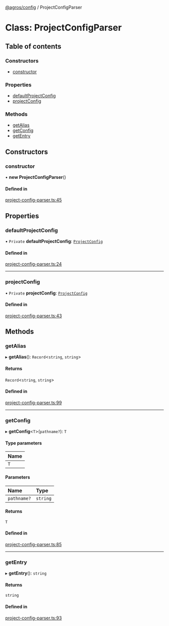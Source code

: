 [@agros/config](../index.md) / ProjectConfigParser

# Class: ProjectConfigParser

## Table of contents

### Constructors

- [constructor](ProjectConfigParser.md#constructor)

### Properties

- [defaultProjectConfig](ProjectConfigParser.md#defaultprojectconfig)
- [projectConfig](ProjectConfigParser.md#projectconfig)

### Methods

- [getAlias](ProjectConfigParser.md#getalias)
- [getConfig](ProjectConfigParser.md#getconfig)
- [getEntry](ProjectConfigParser.md#getentry)

## Constructors

### <a id="constructor" name="constructor"></a> constructor

• **new ProjectConfigParser**()

#### Defined in

[project-config-parser.ts:45](https://github.com/agrosjs/agros/blob/64c5bfe/packages/agros-config/src/project-config-parser.ts#L45)

## Properties

### <a id="defaultprojectconfig" name="defaultprojectconfig"></a> defaultProjectConfig

• `Private` **defaultProjectConfig**: [`ProjectConfig`](../interfaces/ProjectConfig.md)

#### Defined in

[project-config-parser.ts:24](https://github.com/agrosjs/agros/blob/64c5bfe/packages/agros-config/src/project-config-parser.ts#L24)

___

### <a id="projectconfig" name="projectconfig"></a> projectConfig

• `Private` **projectConfig**: [`ProjectConfig`](../interfaces/ProjectConfig.md)

#### Defined in

[project-config-parser.ts:43](https://github.com/agrosjs/agros/blob/64c5bfe/packages/agros-config/src/project-config-parser.ts#L43)

## Methods

### <a id="getalias" name="getalias"></a> getAlias

▸ **getAlias**(): `Record`<`string`, `string`\>

#### Returns

`Record`<`string`, `string`\>

#### Defined in

[project-config-parser.ts:99](https://github.com/agrosjs/agros/blob/64c5bfe/packages/agros-config/src/project-config-parser.ts#L99)

___

### <a id="getconfig" name="getconfig"></a> getConfig

▸ **getConfig**<`T`\>(`pathname?`): `T`

#### Type parameters

| Name |
| :------ |
| `T` |

#### Parameters

| Name | Type |
| :------ | :------ |
| `pathname?` | `string` |

#### Returns

`T`

#### Defined in

[project-config-parser.ts:85](https://github.com/agrosjs/agros/blob/64c5bfe/packages/agros-config/src/project-config-parser.ts#L85)

___

### <a id="getentry" name="getentry"></a> getEntry

▸ **getEntry**(): `string`

#### Returns

`string`

#### Defined in

[project-config-parser.ts:93](https://github.com/agrosjs/agros/blob/64c5bfe/packages/agros-config/src/project-config-parser.ts#L93)
